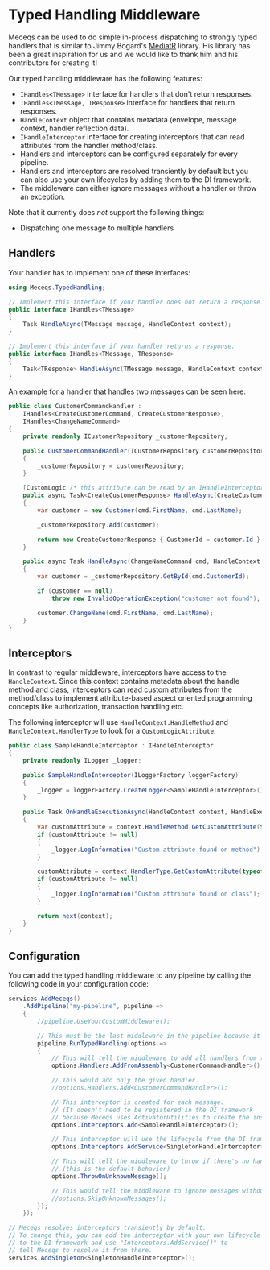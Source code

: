 # Typed Handling Middleware

Meceqs can be used to do simple in-process dispatching to strongly typed handlers
that is similar to Jimmy Bogard's [MediatR](https://github.com/jbogard/MediatR) library.
His library has been a great inspiration for us and we would like to thank him and his contributors for creating it!

Our typed handling middleware has the following features:
* `IHandles<TMessage>` interface for handlers that don't return responses.
* `IHandles<TMessage, TResponse>` interface for handlers that return responses.
* `HandleContext` object that contains metadata (envelope, message context, handler reflection data).
* `IHandleInterceptor` interface for creating interceptors that can read attributes from the handler method/class.
* Handlers and interceptors can be configured separately for every pipeline.
* Handlers and interceptors are resolved transiently by default but you can also use your own lifecycles by
    adding them to the DI framework.
* The middleware can either ignore messages without a handler or throw an exception.

Note that it currently does *not* support the following things:
* Dispatching one message to multiple handlers

## Handlers

Your handler has to implement one of these interfaces:

```csharp
using Meceqs.TypedHandling;

// Implement this interface if your handler does not return a response.
public interface IHandles<TMessage>
{
    Task HandleAsync(TMessage message, HandleContext context);
}

// Implement this interface if your handler returns a response.
public interface IHandles<TMessage, TResponse>
{
    Task<TResponse> HandleAsync(TMessage message, HandleContext context);
}
```

An example for a handler that handles two messages can be seen here:

```csharp
public class CustomerCommandHandler :
    IHandles<CreateCustomerCommand, CreateCustomerResponse>,
    IHandles<ChangeNameCommand>
{
    private readonly ICustomerRepository _customerRepository;

    public CustomerCommandHandler(ICustomerRepository customerRepository)
    {
        _customerRepository = customerRepository;
    }

    [CustomLogic /* this attribute can be read by an IHandleInterceptor */]
    public async Task<CreateCustomerResponse> HandleAsync(CreateCustomerCommand cmd, HandleContext context)
    {
        var customer = new Customer(cmd.FirstName, cmd.LastName);

        _customerRepository.Add(customer);

        return new CreateCustomerResponse { CustomerId = customer.Id };
    }

    public async Task HandleAsync(ChangeNameCommand cmd, HandleContext context)
    {
        var customer = _customerRepository.GetById(cmd.CustomerId);

        if (customer == null)
            throw new InvalidOperationException("customer not found");

        customer.ChangeName(cmd.FirstName, cmd.LastName);
    }
}
```

## Interceptors

In contrast to regular middleware, interceptors have access to the `HandleContext`. Since this context contains metadata
about the handle method and class, interceptors can read custom attributes from the method/class to implement attribute-based
aspect oriented programming concepts like authorization, transaction handling etc.

The following interceptor will use `HandleContext.HandleMethod` and `HandleContext.HandlerType` to look for a
`CustomLogicAttribute`.

```csharp
public class SampleHandleInterceptor : IHandleInterceptor
{
    private readonly ILogger _logger;

    public SampleHandleInterceptor(ILoggerFactory loggerFactory)
    {
        _logger = loggerFactory.CreateLogger<SampleHandleInterceptor>();
    }

    public Task OnHandleExecutionAsync(HandleContext context, HandleExecutionDelegate next)
    {
        var customAttribute = context.HandleMethod.GetCustomAttribute(typeof(CustomLogicAttribute));
        if (customAttribute != null)
        {
            _logger.LogInformation("Custom attribute found on method");
        }

        customAttribute = context.HandlerType.GetCustomAttribute(typeof(CustomLogicAttribute));
        if (customAttribute != null)
        {
            _logger.LogInformation("Custom attribute found on class");
        }

        return next(context);
    }
}
```

## Configuration

You can add the typed handling middleware to any pipeline by calling the following code in your configuration code:

```csharp
services.AddMeceqs()
    .AddPipeline("my-pipeline", pipeline =>
    {
        //pipeline.UseYourCustomMiddleware();

        // This must be the last middleware in the pipeline because it is terminal.
        pipeline.RunTypedHandling(options =>
        {
            // This will tell the middleware to add all handlers from the assembly of the given type.
            options.Handlers.AddFromAssembly<CustomerCommandHandler>();

            // This would add only the given handler.
            //options.Handlers.Add<CustomerCommandHandler>();

            // This interceptor is created for each message.
            // (It doesn't need to be registered in the DI framework
            // because Meceqs uses ActivatorUtilities to create the instance.)
            options.Interceptors.Add<SampleHandleInterceptor>();

            // This interceptor will use the lifecycle from the DI framework.
            options.Interceptors.AddService<SingletonHandleInterceptor>();

            // This will tell the middleware to throw if there's no handler for a message.
            // (this is the default behavior)
            options.ThrowOnUnknownMessage();

            // This would tell the middleware to ignore messages without a handler.
            //options.SkipUnknownMessages();
        });
    });

// Meceqs resolves interceptors transiently by default.
// To change this, you can add the interceptor with your own lifecycle
// to the DI framework and use "Interceptors.AddService()" to
// tell Meceqs to resolve it from there.
services.AddSingleton<SingletonHandleInterceptor>();
```

